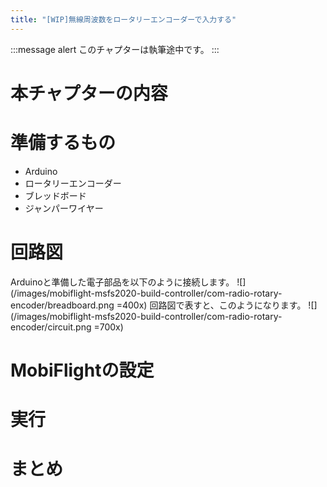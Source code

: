 ```yaml
---
title: "[WIP]無線周波数をロータリーエンコーダーで入力する"
---
```


:::message alert
このチャプターは執筆途中です。
:::

# 本チャプターの内容

# 準備するもの
- Arduino
- ロータリーエンコーダー
- ブレッドボード
- ジャンパーワイヤー

# 回路図
Arduinoと準備した電子部品を以下のように接続します。
![](/images/mobiflight-msfs2020-build-controller/com-radio-rotary-encoder/breadboard.png =400x)
回路図で表すと、このようになります。
![](/images/mobiflight-msfs2020-build-controller/com-radio-rotary-encoder/circuit.png =700x)

# MobiFlightの設定

# 実行

# まとめ
